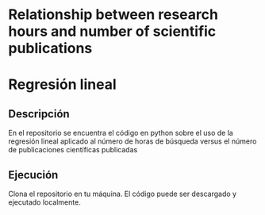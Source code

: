 # Relationship between research hours and number of scientific publications
# Regresión lineal 

## Descripción
En el repositorio se encuentra el código en python sobre el uso de la regresión lineal aplicado al número de horas de búsqueda versus el número de publicaciones científicas publicadas

## Ejecución 
Clona el repositorio en tu máquina.
El código puede ser descargado y ejecutado localmente.
